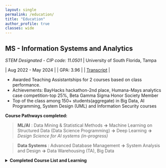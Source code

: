 ```yaml
---
layout: single
permalink: /education/
title: "Education"
author_profile: true
classes: wide
---
```



MS - Information Systems and Analytics 
---------   
*STEM Designated - CIP code: 11.0501* | University of South Florida, Tampa

| Aug 2022 - May 2024 |
| GPA: 3.96           |
| [Transcript](https://drive.google.com/file/d/1Lq1sEVuvhlmGMvW42tWC3ZFTBSyROAhd/view?usp=drive_link) |

- Awarded Teaching Assistantships for 2 courses based on class performance.
- Achievements: BayHacks hackathon-2nd place, Humana-Mays analytics case competition-top 25%, Beta Gamma Sigma Honor Society Member
- Top of the class among 150+ students(aggregate) in Big Data, AI Programming, System Design (UML) and Information Security courses


**Course Pathways completed:**

> **ML/AI** : Data Mining & Statistical Methods **&rarr;** Machine Learning on Structured Data (Data Science Programming) **&rarr;** Deep Learning **&rarr;** *Design Science for AI systems (in-progress)* 

> **Data Systems** : Advanced Database Management **&rarr;** System Analysis and Design **&rarr;** Data Warehousing (TA), Big Data 


<details>
<summary><b>Completed Course List and Learning</b></summary>
<br>
<ul>
<li> ISM6930 <em>AI for Business - in progress (Spring 2024, Dr. Alan Hevner)</em> </li>
<blockquote> Design Science for AI systems, Human-Machine Interactions and Controls, AI usage in various Business domains and contexts (collab with AI practitioners in the industry) </blockquote>
<li> ISM6136 Data Mining <em>(Fall 2022, Dr. Timothy Smith)</em> </li>
<blockquote> Data Preparation Techniques, Data Imbalances, Errors in Modeling, Metrics for Evaluation, Predictive Analytics </blockquote>
<li> ISM6251 Data Science Programming / Machine Learning <em>(Spring 2023, Dr. Varol Kayhan)</em> </li>
<blockquote> Linear Models, SVM, Ensemble Methods, Text Mining, Neural Networks </blockquote>
<li> ISM6930 Tech Foundation of AI / Deep Learning <em>(Fall 2023, Dr. TengTeng Ma)</em> </li>
<blockquote> Neural architectures, NLP techniques, Image processing techniques, Attention & Self-Attention, Reinforcement Learning </blockquote>
<li> ISM6562 Big Data for Business <em>(Spring 2023, Dr. Kaushik Dutta)</em> </li>
<blockquote> CAP Theorem, SQL/NoSQL, Distributed Stores/Databases/Query-engines(Cassandra, MongoDB, HDFS, Impala, Hive), Distributed Processing(Hadoop MapReduce, Spark) </blockquote>
<li> ISM6218 Advanced Database Management <em>(Fall 2022, Dr. Varol Kayhan)</em> </li>
<blockquote> ERDs, Joins, Subqueries, Views, Indexes, Functions, Analytic Databases, NoSQL </blockquote>
<li> QMB6304 Analytical Methods for Business  <em>(Fall 2022, Dr. Daniel Zantedeschi)</em> </li>
<blockquote> Hypothesis Testing, ANOVA, Correlations, Multiple and Time-Series Regression, Optimization </blockquote>
<li> ISM6155 Enterprise Information Systems  <em>(Fall 2023, Dr. Priya Dozier)</em> </li>
<blockquote> Case Studies: Risk Management, Quality vs Innovation, Incident Containment, Growth Mindset, AI implementation </blockquote>
<li> ISM6225 Distributed Information Systems <em>(Spring 2023, Dr. Manish Agrawal)</em> </li>
<blockquote> OSI Model, Support Services, Web Development </blockquote>
<li> ISM6124 Advanced System Analysis and Design <em>(Summer 2023, Dr. Bhuvan Unhelkar)</em> </li>
<blockquote> UML - Extensibility, Interaction and Database Modeling, Software Reuse, Deployment, NFRs </blockquote>
<li> ISM6328 Information Security <em>(Fall 2023, Dr. Marcus Green)</em> </li>
<blockquote> Business Drivers, Access Controls, Attack Vectors, Security Operations, Contingency Planning </blockquote>
</ul>
</details>




